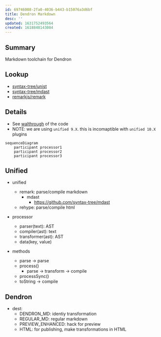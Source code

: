 ```yaml
---
id: 69746008-2fa0-4036-b443-b15076a3d6bf
title: Dendron Markdown
desc: ''
updated: 1631752493564
created: 1618848143084
---
```


## Summary

Markdown toolchain for Dendron


## Lookup
- [syntax-tree/unist](https://github.com/syntax-tree/unist#unist-utilities)
- [syntax-tree/mdast](https://github.com/syntax-tree/mdast#list-of-utilities)
- [remarkjs/remark](https://github.com/remarkjs/remark/blob/main/doc/plugins.md)


## Details
- See [walthrough](https://youtu.be/uEOnZiZaiCc) of the code 
- NOTE: we are using `unified 9.X`. this is incomaptible with `unified 10.X` plugins

```mermaid
sequenceDiagram
	participant processor1
	participant processor2
	participant processor3

```



## Unified
- unified
	- remark: parse/compile markdown
		- mdast
			- https://github.com/syntax-tree/mdast
	- rehype: parse/compile html

- processor
	- parser(text): AST
	- compiler(ast): text
	- transformer(ast): AST
	- data(key, value)
- methods
	- parse -> parse
	- process()
		- parse -> transform -> compile
	- processSync()
	- toString -> compile

## Dendron
- dest:
	- DENDRON_MD: identiy transformation
	- REGULAR_MD: regular markdown
	- PREVIEW_ENHANCED: hack for preview
	- HTML: for publishing, make transformations in HTML
